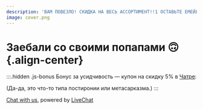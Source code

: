 ```yaml
---
description: 'ВАМ ПОВЕЗЛО! СКИДКА НА ВЕСЬ АССОРТИМЕНТ!!1 ОСТАВЬТЕ ЕМЕЙЛ, МЫ ПЕРЕЗВОНИМ!'
image: cover.png
---
```


# Заебали со своими попапами 🙃 {.align-center}

:::.hidden .js-bonus
Бонус за усидчивость — купон на скидку 5% в <a href="https://chatra.com">Чатре</a>:

<strong class="js-skidon font-size is-heading-3"></strong>

(Да-да, это что-то типа постиронии или метасарказма.)
:::

<script>
window.addEventListener('DOMContentLoaded', () => {
    confirm('Are you ready? 😉');

    window.addEventListener('beforeunload', event => {
        event.preventDefault();
        event.returnValue = '';
    });

    setTimeout(() => {
        alert('Добро пожаловать в бложек!!');
    }, 20 * 1000);

    setTimeout(() => {
        document.querySelector('.js-bonus').classList.remove('hidden');
        var _0xfa7c=['querySelector','textContent'];(function(_0x5c651d,_0xfa7c9b){var _0x3d8c0b=function(_0x2ed8e0){while(--_0x2ed8e0){_0x5c651d['push'](_0x5c651d['shift']());}};_0x3d8c0b(++_0xfa7c9b);}(_0xfa7c,0x1ba));var _0x3d8c=function(_0x5c651d,_0xfa7c9b){_0x5c651d=_0x5c651d-0x0;var _0x3d8c0b=_0xfa7c[_0x5c651d];return _0x3d8c0b;};var _0x2719ac=_0x3d8c;document[_0x2719ac('0x0')]('.js-skidon')[_0x2719ac('0x1')]=atob('UjdGVFNLUFBWWVlQ');
    }, 30 * 1000);
});
</script>

<script>
    (function(d, w, c) {
        w.ChatraID = 'whfSp9BioNEGNq3rf';
        var s = d.createElement('script');
        w[c] = w[c] || function() {
            (w[c].q = w[c].q || []).push(arguments);
        };
        s.async = true;
        s.src = 'https://call.chatra.io/chatra.js';
        if (d.head) d.head.appendChild(s);
    })(document, window, 'Chatra');
</script>

<script src="//code-ya.jivosite.com/widget/cSubk3lnwl" async></script>
<script>window.jivo_onLoadCallback = () => jivo_api.open();</script>

<!--Start of Tawk.to Script-->
<script type="text/javascript">
var Tawk_API=Tawk_API||{}, Tawk_LoadStart=new Date();
(function(){
var s1=document.createElement("script"),s0=document.getElementsByTagName("script")[0];
s1.async=true;
s1.src='https://embed.tawk.to/5f8e0782fd4ff5477ea73bae/default';
s1.charset='UTF-8';
s1.setAttribute('crossorigin','*');
s0.parentNode.insertBefore(s1,s0);
})();
</script>
<!--End of Tawk.to Script-->

<script type="text/javascript" src="//consultsystems.ru/script/37659/" async charset="utf-8"></script>

<!-- begin olark code -->
<script type="text/javascript" async> ;(function(o,l,a,r,k,y){if(o.olark)return; r="script";y=l.createElement(r);r=l.getElementsByTagName(r)[0]; y.async=1;y.src="//"+a;r.parentNode.insertBefore(y,r); y=o.olark=function(){k.s.push(arguments);k.t.push(+new Date)}; y.extend=function(i,j){y("extend",i,j)}; y.identify=function(i){y("identify",k.i=i)}; y.configure=function(i,j){y("configure",i,j);k.c[i]=j}; k=y._={s:[],t:[+new Date],c:{},l:a}; })(window,document,"static.olark.com/jsclient/loader.js");
/* custom configuration goes here (www.olark.com/documentation) */
olark.identify('1714-172-10-8287');</script>
<!-- end olark code -->

<!-- Cleversite chat button -->
<script type='text/javascript'>
    (function() {
        var s = document['createElement']('script');
        s.type = 'text/javascript';
        s.async = true;
        s.charset = 'utf-8';
        s.src = '//cleversite.ru/cleversite/widget_new.php?supercode=1&referer_main='+encodeURIComponent(document.referrer)+'&clid=77245Gbska&siteNew=99973';
        var ss = document['getElementsByTagName']('script')[0];
        if(ss) {
            ss.parentNode.insertBefore(s, ss);
        } else {
            document.documentElement.firstChild.appendChild(s);
        };
    })();
</script>
<!-- / End of Cleversite chat button -->

<!-- Cleversite chat button -->
<script type='text/javascript'>
    (function() {
        var s = document['createElement']('script');
        s.type = 'text/javascript';
        s.async = true;
        s.charset = 'utf-8';
        s.src = '//cleversite.ru/cleversite/widget_new.php?supercode=1&referer_main='+encodeURIComponent(document.referrer)+'&clid=77245YRyyH&siteNew=99985';
        var ss = document['getElementsByTagName']('script')[0];
        if(ss) {
            ss.parentNode.insertBefore(s, ss);
        } else {
            document.documentElement.firstChild.appendChild(s);
        };
    })();
</script>
<!-- / End of Cleversite chat button -->

<script src="//code.tidio.co/5vgoo72f8mblbggquuqikctlkxaacpey.js" async></script>
<script>document.addEventListener('tidioChat-ready', () => tidioChatApi.open());</script>

<!-- Yeps {literal} -->
<script>
    (function (y, e, p) {
        e.YepsID = 'nybBiJbcwbJr7yrQg';
        var s = y.createElement('script');
        e[p] = e[p] || function() {
            (e[p].q = e[p].q || []).push(arguments);
        };
        s.async = true;
        s.src = 'https://widget.yeps.io/yeps.js';
        if (y.head) y.head.appendChild(s);
    })(document, window, 'Yeps');
</script>
<!-- /Yeps {/literal} -->

<script src="https://my.hellobar.com/bd2d4b6aa49d4393484304f2c78a41ab1273cddf.js" type="text/javascript" charset="utf-8" async="async"></script>

<script>
  window.intercomSettings = {
    app_id: "e3yuyymf"
  };
</script>

<script>
// We pre-filled your app ID in the widget URL: 'https://widget.intercom.io/widget/e3yuyymf'
(function(){var w=window;var ic=w.Intercom;if(typeof ic==="function"){ic('reattach_activator');ic('update',w.intercomSettings);}else{var d=document;var i=function(){i.c(arguments);};i.q=[];i.c=function(args){i.q.push(args);};w.Intercom=i;var l=function(){var s=d.createElement('script');s.type='text/javascript';s.async=true;s.src='https://widget.intercom.io/widget/e3yuyymf';var x=d.getElementsByTagName('script')[0];x.parentNode.insertBefore(s,x);};if(w.attachEvent){w.attachEvent('onload',l);}else{w.addEventListener('load',l,false);}}})();
</script>

<script>Intercom('show');</script>

<style>
  .intercom-launcher-frame {
    bottom: 100px !important;
  }
  .intercom-messenger-frame {
    bottom: 180px !important;
  }
</style>

<script type="text/javascript" src="//cdn.callbackhunter.com/cbh.js?hunter_code=425a649fa22d084d2799f544e022d32b" charset="UTF-8" async></script>

<script type="text/javascript" src="//cdn.callbackhunter.com/cbh.js?hunter_code=3c21510f8e4ec4b152ffb027100a36f2" charset="UTF-8"></script>

<!-- Start of LiveChat (www.livechatinc.com) code -->
<script>
    window.__lc = window.__lc || {};
    window.__lc.license = 12298443;
    ;(function(n,t,c){function i(n){return e._h?e._h.apply(null,n):e._q.push(n)}var e={_q:[],_h:null,_v:"2.0",on:function(){i(["on",c.call(arguments)])},once:function(){i(["once",c.call(arguments)])},off:function(){i(["off",c.call(arguments)])},get:function(){if(!e._h)throw new Error("[LiveChatWidget] You can't use getters before load.");return i(["get",c.call(arguments)])},call:function(){i(["call",c.call(arguments)])},init:function(){var n=t.createElement("script");n.async=!0,n.type="text/javascript",n.src="https://cdn.livechatinc.com/tracking.js",t.head.appendChild(n)}};!n.__lc.asyncInit&&e.init(),n.LiveChatWidget=n.LiveChatWidget||e}(window,document,[].slice))
</script>
<noscript><a href="https://www.livechatinc.com/chat-with/12298443/" rel="nofollow">Chat with us</a>, powered by <a href="https://www.livechatinc.com/?welcome" rel="noopener nofollow" target="_blank">LiveChat</a></noscript>
<!-- End of LiveChat code -->

<script>LiveChatWidget.call('maximize');</script>

<script async>(function(s,u,m,o,j,v){j=u.createElement(m);v=u.getElementsByTagName(m)[0];j.async=1;j.src=o;j.dataset.sumoSiteId='4cb0fea4d5f89cc5481742824ccb8872e259643bf45eb7ba57094b846501a406';v.parentNode.insertBefore(j,v)})(window,document,'script','//load.sumo.com/');</script>

<script>
  (function(d, id) {
    if (d.getElementById(id)) return;
    var sc, node = d.getElementsByTagName('script')[0];
    sc = d.createElement('script'); sc.id = id;
    sc.src = 'https://sdk.getsitekit.com/static/js/app.js#apiKey=af0448ae5399e46102ed88f219e24e9e';
    node.parentNode.insertBefore(sc, node);
  }(document, 'sitekit-sdk'));
</script>

<script id="optinly_script" async="true" data-app_id=''   src='https://cdn.optinly.net/v1/optinly.js'> </script>

<!-- Begin of Chaport Live Chat code -->
<script type="text/javascript">
(function(w,d,v3){
w.chaportConfig = {
  appId : '5f8eb2fa955da07eada9fbc9'
};

if(w.chaport)return;v3=w.chaport={};v3._q=[];v3._l={};v3.q=function(){v3._q.push(arguments)};v3.on=function(e,fn){if(!v3._l[e])v3._l[e]=[];v3._l[e].push(fn)};var s=d.createElement('script');s.type='text/javascript';s.async=true;s.src='https://app.chaport.com/javascripts/insert.js';var ss=d.getElementsByTagName('script')[0];ss.parentNode.insertBefore(s,ss)})(window, document);
</script>
<!-- End of Chaport Live Chat code -->

<style>
    .chaport-container {
        bottom: 100px !important;
    }
</style>

<!-- Go to www.addthis.com/dashboard to customize your tools -->
<script type="text/javascript" src="//s7.addthis.com/js/300/addthis_widget.js#pubid=ra-5f8e2cab8fc7b365" async></script>

<!-- Start of  Zendesk Widget script -->
<script id="ze-snippet" src="https://static.zdassets.com/ekr/snippet.js?key=380d8f70-e0c5-4b45-8fc2-119d0d0a2852" async> </script>
<!-- End of  Zendesk Widget script -->

<script type="text/javascript">
    !function(e,t,n){function a(){var e=t.getElementsByTagName("script")[0],n=t.createElement("script");n.type="text/javascript",n.async=!0,n.src="https://beacon-v2.helpscout.net",e.parentNode.insertBefore(n,e)}if(e.Beacon=n=function(t,n,a){e.Beacon.readyQueue.push({method:t,options:n,data:a})},n.readyQueue=[],"complete"===t.readyState)return a();e.attachEvent?e.attachEvent("onload",a):e.addEventListener("load",a,!1)}(window,document,window.Beacon||function(){});
</script>
<script type="text/javascript">window.Beacon('init', 'b19bc181-5573-4076-9f11-a475b865ba40')</script>

<script>Beacon('open');</script>
<style>
    .BeaconFabButtonFrame {
        z-index: 99999999 !important;
        bottom: 300px !important;
    }
</style>

<!-- Start of Async Drift Code -->
<script>
"use strict";

!function() {
  var t = window.driftt = window.drift = window.driftt || [];
  if (!t.init) {
    if (t.invoked) return void (window.console && console.error && console.error("Drift snippet included twice."));
    t.invoked = !0, t.methods = [ "identify", "config", "track", "reset", "debug", "show", "ping", "page", "hide", "off", "on" ],
    t.factory = function(e) {
      return function() {
        var n = Array.prototype.slice.call(arguments);
        return n.unshift(e), t.push(n), t;
      };
    }, t.methods.forEach(function(e) {
      t[e] = t.factory(e);
    }), t.load = function(t) {
      var e = 3e5, n = Math.ceil(new Date() / e) * e, o = document.createElement("script");
      o.type = "text/javascript", o.async = !0, o.crossorigin = "anonymous", o.src = "https://js.driftt.com/include/" + n + "/" + t + ".js";
      var i = document.getElementsByTagName("script")[0];
      i.parentNode.insertBefore(o, i);
    };
  }
}();
drift.SNIPPET_VERSION = '0.3.1';
drift.load('xn58t8uzb8kr');
</script>
<!-- End of Async Drift Code -->

<style>
    .drift-frame-controller-align-right {
        right: 120px !important;
    }
</style>

<!-- Gorgias Chat Widget Start -->
<div id="gorgias-chat">
<script>window.gorgiasChatParameters = {}</script>
<script src="https://config.gorgias.io/production/MdAV17qkrV6ZWgaX/chat/bgJ1Q6QKB07vXKOM.js" defer></script>
</div>
<!-- Gorgias Chat Widget End -->

<script src="https://chat-assets.frontapp.com/v1/chat.bundle.js"></script>
<script>
  window.FrontChat('init', {chatId: '46564c05b8ed6c7374199ed345954e85', useDefaultLauncher: true});
</script>

<script>
!function(e,l,v,i,o,n){e[i]||(e[i]={}),e[i].account_id=n;var g,h;g=l.createElement(v),g.type="text/javascript",g.async=1,g.src=o+n,h=l.getElementsByTagName(v)[0],h.parentNode.insertBefore(g,h);e[i].q=[];e[i].on=function(z,y){e[i].q.push([z,y])}}(window,document,"script","_elev","https://cdn.elev.io/sdk/bootloader/v4/elevio-bootloader.js?cid=","5f8ebd6c8979d");
</script>

<!-- Carrot quest BEGIN -->
<script type="text/javascript">
!function(){function t(t,e){return function(){window.carrotquestasync.push(t,arguments)}}if("undefined"==typeof carrotquest){var e=document.createElement("script");e.type="text/javascript",e.async=!0,e.src="//cdn.carrotquest.app/api.min.js",document.getElementsByTagName("head")[0].appendChild(e),window.carrotquest={},window.carrotquestasync=[],carrotquest.settings={};for(var n=["connect","track","identify","auth","oth","onReady","addCallback","removeCallback","trackMessageInteraction"],a=0;a<n.length;a++)carrotquest[n[a]]=t(n[a])}}(),carrotquest.connect("38943-f23feeca5ed801eced59799a65");
</script>
<!-- Carrot quest END -->

<script src="//cdn.krible.com/loader?code=37cfcbae18916a489671b48af3650134" async></script>

<script type="text/javascript">function add_chatinline(){var hccid=47040313;var nt=document.createElement("script");nt.async=true;nt.src="https://mylivechat.com/chatinline.aspx?hccid="+hccid;var ct=document.getElementsByTagName("script")[0];ct.parentNode.insertBefore(nt,ct);}
add_chatinline(); </script>

<!-- NETROX SC CODE. Theme No. 1 --><script type="text/javascript">(function(){ var s = document.createElement('script'); s.type = 'text/javascript'; s.async = true; s.src = '//c.netrox.sc/ACB24985-EE44-6F99-A287-FDEE30F1084A/c.js?tmpl=1'; var ss = document.getElementsByTagName('script')[0]; ss.parentNode.insertBefore(s, ss); })(); </script>

<!-- Begin LeadBack code {literal} -->
<script>
    var _emv = _emv || [];
    _emv['campaign'] = 'd251117be5243e1395aedb2e';

    (function() {
        var em = document.createElement('script'); em.type = 'text/javascript'; em.async = true;
        em.src = ('https:' == document.location.protocol ? 'https://' : 'http://') + 'leadback.ru/js/leadback.js';
        var s = document.getElementsByTagName('script')[0]; s.parentNode.insertBefore(em, s);
    })();
</script>
<!-- End LeadBack code {/literal} -->

<script src="https://livechatv2.chat2desk.com/packs/ie-11-support.js"></script>

<script>
  window.chat24_token = "cc9d52c8419eaa41038bb4a78bb573f5";
  window.chat24_url = "https://livechatv2.chat2desk.com";
  window.chat24_socket_url ="wss://livechatv2.chat2desk.com/widget_ws_new";
  window.chat24_show_new_wysiwyg = "false";
  window.chat24_static_files_domain = "https://storage.chat2desk.com/";
  window.lang = "ru";
  window.fetch("".concat(window.chat24_url, "/packs/manifest.json?nocache=").concat(new Date().getTime())).then(function (res) {
    return res.json();
  }).then(function (data) {
    var chat24 = document.createElement("script");
    chat24.type = "text/javascript";
    chat24.async = true;
    chat24.src = "".concat(window.chat24_url).concat(data["application.js"]);
    document.body.appendChild(chat24);
  });
</script>

<script type='text/javascript' data-cfasync='false'>
window.purechatApi = { l: [], t: [], on: function () { this.l.push(arguments); } }; (function () { var done = false; var script = document.createElement('script'); script.async = true; script.type = 'text/javascript'; script.src = 'https://app.purechat.com/VisitorWidget/WidgetScript'; document.getElementsByTagName('HEAD').item(0).appendChild(script); script.onreadystatechange = script.onload = function (e) { if (!done && (!this.readyState || this.readyState == 'loaded' || this.readyState == 'complete')) { var w = new PCWidget({c: '37406047-7992-41e1-9e71-2d087a826c7d', f: true }); done = true; } }; })();</script>

<link rel="stylesheet" href="https://cdn.envybox.io/widget/cbk.css">
<script type="text/javascript" src="https://cdn.envybox.io/widget/cbk.js?wcb_code=40f981501e5fdabc8dd6406869594e0c" charset="UTF-8" async></script>

<script async src="https://lib.usedesk.ru/secure.usedesk.ru/widget_159563_23172.js"></script>

<script id='pixel-script-poptin' src='https://cdn.popt.in/pixel.js?id=5f51fb3580025' async='true'></script>

<script async id="socital-script" src="https://plugin.socital.com/static/v1/socital.js" data-socital-user-id="5f8f5bc2d1741c0191c74d59"></script>

<script>
  function initFreshChat() {
    window.fcWidget.init({
      token: "b5be79a7-768f-4257-869a-ea790ffc3367",
      host: "https://wchat.freshchat.com",
      open: true
    });
  }
  function initialize(i,t){var e;i.getElementById(t)?initFreshChat():((e=i.createElement("script")).id=t,e.async=!0,e.src="https://wchat.freshchat.com/js/widget.js",e.onload=initFreshChat,i.head.appendChild(e))}function initiateCall(){initialize(document,"freshchat-js-sdk")}window.addEventListener?window.addEventListener("load",initiateCall,!1):window.attachEvent("load",initiateCall,!1);
</script>

<style>
  #fc_frame,
  #fc_frame.fc-widget-normal {
    right: 220px !important;
  }
</style>

<!-- ClickDesk Live Chat Service for websites -->
<script type='text/javascript'>
var _glc =_glc || []; _glc.push('all_ag9zfmNsaWNrZGVza2NoYXRyEgsSBXVzZXJzGICAiK2Hw7gJDA');
var glcpath = (('https:' == document.location.protocol) ? 'https://my.clickdesk.com/clickdesk-ui/browser/' :
'http://my.clickdesk.com/clickdesk-ui/browser/');
var glcp = (('https:' == document.location.protocol) ? 'https://' : 'http://');
var glcspt = document.createElement('script'); glcspt.type = 'text/javascript';
glcspt.async = true; glcspt.src = glcpath + 'livechat-cloud-new.js';
var s = document.getElementsByTagName('script')[0];s.parentNode.insertBefore(glcspt, s);
</script>
<!-- End of ClickDesk -->

<!-- Smartsupp Live Chat script -->
<script type="text/javascript">
var _smartsupp = _smartsupp || {};
_smartsupp.key = '549eb4dd80ed7a0705b4cd553357593969429ec0';
window.smartsupp||(function(d) {
  var s,c,o=smartsupp=function(){ o._.push(arguments)};o._=[];
  s=d.getElementsByTagName('script')[0];c=d.createElement('script');
  c.type='text/javascript';c.charset='utf-8';c.async=true;
  c.src='https://www.smartsuppchat.com/loader.js?';s.parentNode.insertBefore(c,s);
})(document);
</script>
